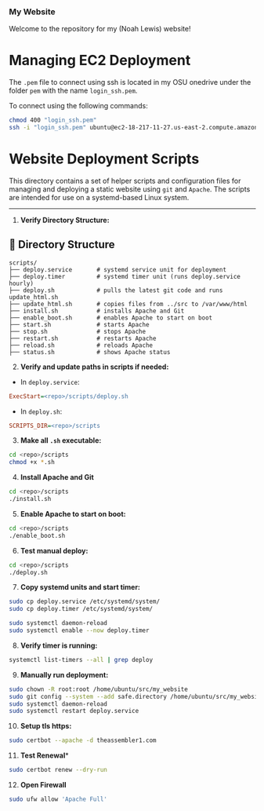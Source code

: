 ### My Website

Welcome to the repository for my (Noah Lewis) website!

# Managing EC2 Deployment

The `.pem` file to connect using ssh is located in 
my OSU onedrive under the folder `pem` with the 
name `login_ssh.pem`.

To connect using the following commands:

```bash
chmod 400 "login_ssh.pem"
ssh -i "login_ssh.pem" ubuntu@ec2-18-217-11-27.us-east-2.compute.amazonaws.com
```

# Website Deployment Scripts

This directory contains a set of helper scripts and configuration files for managing and deploying a static website using `git` and `Apache`. The scripts are intended for use on a systemd-based Linux system.

---

1. **Verify Directory Structure:**

## 📁 Directory Structure

```text
scripts/
├── deploy.service       # systemd service unit for deployment
├── deploy.timer         # systemd timer unit (runs deploy.service hourly)
├── deploy.sh            # pulls the latest git code and runs update_html.sh
├── update_html.sh       # copies files from ../src to /var/www/html
├── install.sh           # installs Apache and Git
├── enable_boot.sh       # enables Apache to start on boot
├── start.sh             # starts Apache
├── stop.sh              # stops Apache
├── restart.sh           # restarts Apache
├── reload.sh            # reloads Apache
├── status.sh            # shows Apache status
```

2. **Verify and update paths in scripts if needed:**

- In `deploy.service`:

```ini
ExecStart=<repo>/scripts/deploy.sh
```

- In `deploy.sh`:

```ini
SCRIPTS_DIR=<repo>/scripts
```

3. **Make all `.sh` executable:** 

```bash
cd <repo>/scripts
chmod +x *.sh
```

4. **Install Apache and Git**

```bash
cd <repo>/scripts
./install.sh
```

5. **Enable Apache to start on boot:**

```bash
cd <repo>/scripts
./enable_boot.sh
```

6. **Test manual deploy:**

```bash
cd <repo>/scripts
./deploy.sh
```

7. **Copy systemd units and start timer:**

```bash
sudo cp deploy.service /etc/systemd/system/
sudo cp deploy.timer /etc/systemd/system/

sudo systemctl daemon-reload
sudo systemctl enable --now deploy.timer
```

8. **Verify timer is running:**

```bash
systemctl list-timers --all | grep deploy
```

9. **Manually run deployment:**

```bash
sudo chown -R root:root /home/ubuntu/src/my_website
sudo git config --system --add safe.directory /home/ubuntu/src/my_website
sudo systemctl daemon-reload
sudo systemctl restart deploy.service
```

10. **Setup tls https:**

```bash
sudo certbot --apache -d theassembler1.com
```

11. **Test Renewal***

```bash
sudo certbot renew --dry-run
```

12. **Open Firewall**

```bash
sudo ufw allow 'Apache Full'
```
